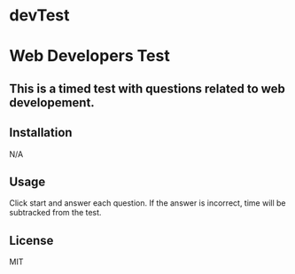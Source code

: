 # devTest
# Web Developers Test

## This is a timed test with questions related to web developement.

## Installation
N/A

## Usage
Click start and answer each question. If the answer is incorrect, time will be subtracked from the test.

## License
MIT
